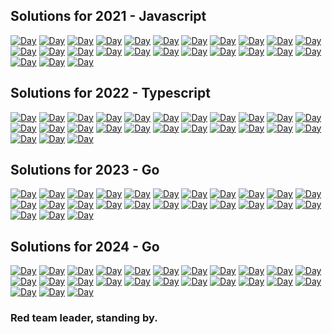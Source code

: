 ## Solutions for 2021 - Javascript

[![Day](https://badgen.net/badge/01/%E2%98%85%E2%98%85/green)](2021)
[![Day](https://badgen.net/badge/02/%E2%98%85%E2%98%85/green)](2021)
[![Day](https://badgen.net/badge/03/%E2%98%85%E2%98%85/green)](2021)
[![Day](https://badgen.net/badge/04/%E2%98%85%E2%98%85/green)](2021)
[![Day](https://badgen.net/badge/05/%E2%98%85%E2%98%85/green)](2021)
[![Day](https://badgen.net/badge/06/%E2%98%85%E2%98%85/green)](2021)
[![Day](https://badgen.net/badge/07/%E2%98%85%E2%98%85/green)](2021)
[![Day](https://badgen.net/badge/08/%E2%98%85%E2%98%85/green)](2021)
[![Day](https://badgen.net/badge/09/%E2%98%85%E2%98%85/green)](2021)
[![Day](https://badgen.net/badge/10/%E2%98%85%E2%98%85/green)](2021)
[![Day](https://badgen.net/badge/11/%E2%98%85%E2%98%85/green)](2021)
[![Day](https://badgen.net/badge/12/%E2%98%85%E2%98%85/green)](2021)
[![Day](https://badgen.net/badge/13/%E2%98%85%E2%98%85/green)](2021)
[![Day](https://badgen.net/badge/14/%E2%98%85%E2%98%85/green)](2021)
[![Day](https://badgen.net/badge/15/%E2%98%86%E2%98%86/gray)](2021)
[![Day](https://badgen.net/badge/16/%E2%98%86%E2%98%86/gray)](2021)
[![Day](https://badgen.net/badge/17/%E2%98%86%E2%98%86/gray)](2021)
[![Day](https://badgen.net/badge/18/%E2%98%86%E2%98%86/gray)](2021)
[![Day](https://badgen.net/badge/19/%E2%98%86%E2%98%86/gray)](2021)
[![Day](https://badgen.net/badge/20/%E2%98%86%E2%98%86/gray)](2021)
[![Day](https://badgen.net/badge/21/%E2%98%86%E2%98%86/gray)](2021)
[![Day](https://badgen.net/badge/22/%E2%98%86%E2%98%86/gray)](2021)
[![Day](https://badgen.net/badge/23/%E2%98%86%E2%98%86/gray)](2021)
[![Day](https://badgen.net/badge/24/%E2%98%86%E2%98%86/gray)](2021)
[![Day](https://badgen.net/badge/25/%E2%98%86%E2%98%86/gray)](2021)

## Solutions for 2022 - Typescript

[![Day](https://badgen.net/badge/01/%E2%98%85%E2%98%85/green)](2022)
[![Day](https://badgen.net/badge/02/%E2%98%85%E2%98%85/green)](2022)
[![Day](https://badgen.net/badge/03/%E2%98%85%E2%98%85/green)](2022)
[![Day](https://badgen.net/badge/04/%E2%98%85%E2%98%85/green)](2022)
[![Day](https://badgen.net/badge/05/%E2%98%85%E2%98%85/green)](2022)
[![Day](https://badgen.net/badge/06/%E2%98%85%E2%98%85/green)](2022)
[![Day](https://badgen.net/badge/07/%E2%98%85%E2%98%85/green)](2022)
[![Day](https://badgen.net/badge/08/%E2%98%85%E2%98%85/green)](2022)
[![Day](https://badgen.net/badge/09/%E2%98%85%E2%98%85/green)](2022)
[![Day](https://badgen.net/badge/10/%E2%98%85%E2%98%85/green)](2022)
[![Day](https://badgen.net/badge/11/%E2%98%85%E2%98%85/green)](2022)
[![Day](https://badgen.net/badge/12/%E2%98%85%E2%98%85/green)](2022)
[![Day](https://badgen.net/badge/13/%E2%98%85%E2%98%85/green)](2022)
[![Day](https://badgen.net/badge/14/%E2%98%85%E2%98%85/green)](2022)
[![Day](https://badgen.net/badge/15/%E2%98%86%E2%98%86/gray)](2022)
[![Day](https://badgen.net/badge/16/%E2%98%86%E2%98%86/gray)](2022)
[![Day](https://badgen.net/badge/17/%E2%98%86%E2%98%86/gray)](2022)
[![Day](https://badgen.net/badge/18/%E2%98%86%E2%98%86/gray)](2022)
[![Day](https://badgen.net/badge/19/%E2%98%86%E2%98%86/gray)](2022)
[![Day](https://badgen.net/badge/20/%E2%98%86%E2%98%86/gray)](2022)
[![Day](https://badgen.net/badge/21/%E2%98%86%E2%98%86/gray)](2022)
[![Day](https://badgen.net/badge/22/%E2%98%86%E2%98%86/gray)](2022)
[![Day](https://badgen.net/badge/23/%E2%98%86%E2%98%86/gray)](2022)
[![Day](https://badgen.net/badge/24/%E2%98%86%E2%98%86/gray)](2022)
[![Day](https://badgen.net/badge/25/%E2%98%86%E2%98%86/gray)](2022)

## Solutions for 2023 - Go

[![Day](https://badgen.net/badge/01/%E2%98%85%E2%98%85/green)](2023/day01.go)
[![Day](https://badgen.net/badge/02/%E2%98%85%E2%98%85/green)](2023/day02.go)
[![Day](https://badgen.net/badge/03/%E2%98%85%E2%98%85/green)](2023/day03.go)
[![Day](https://badgen.net/badge/04/%E2%98%85%E2%98%85/green)](2023/day04.go)
[![Day](https://badgen.net/badge/05/%E2%98%85%E2%98%85/green)](2023/day05.go)
[![Day](https://badgen.net/badge/06/%E2%98%85%E2%98%85/gray)](2023/day06.go)
[![Day](https://badgen.net/badge/07/%E2%98%85%E2%98%85/gray)](2023/day07.go)
[![Day](https://badgen.net/badge/08/%E2%98%85%E2%98%85/gray)](2023/day08.go)
[![Day](https://badgen.net/badge/09/%E2%98%85%E2%98%85/gray)](2023/day09.go)
[![Day](https://badgen.net/badge/10/%E2%98%85%E2%98%85/gray)](2023/day10.go)
[![Day](https://badgen.net/badge/11/%E2%98%85%E2%98%85/gray)](2023/day11.go)
[![Day](https://badgen.net/badge/12/%E2%98%85%E2%98%85/gray)](2023/day12.go)
[![Day](https://badgen.net/badge/13/%E2%98%85%E2%98%85/gray)](2023/day13.go)
[![Day](https://badgen.net/badge/14/%E2%98%85%E2%98%85/gray)](2023/day14.go)
[![Day](https://badgen.net/badge/15/%E2%98%86%E2%98%86/gray)](2023/day15.go)
[![Day](https://badgen.net/badge/16/%E2%98%86%E2%98%86/gray)](2023/day16.go)
[![Day](https://badgen.net/badge/17/%E2%98%86%E2%98%86/gray)](2023/day17.go)
[![Day](https://badgen.net/badge/18/%E2%98%86%E2%98%86/gray)](2023/day18.go)
[![Day](https://badgen.net/badge/19/%E2%98%86%E2%98%86/gray)](2023/day19.go)
[![Day](https://badgen.net/badge/20/%E2%98%86%E2%98%86/gray)](2023/day20.go)
[![Day](https://badgen.net/badge/21/%E2%98%86%E2%98%86/gray)](2023/day21.go)
[![Day](https://badgen.net/badge/22/%E2%98%86%E2%98%86/gray)](2023/day22.go)
[![Day](https://badgen.net/badge/23/%E2%98%86%E2%98%86/gray)](2023/day23.go)
[![Day](https://badgen.net/badge/24/%E2%98%86%E2%98%86/gray)](2023/day24.go)
[![Day](https://badgen.net/badge/25/%E2%98%86%E2%98%86/gray)](2023/day25.go)

## Solutions for 2024 - Go

[![Day](https://badgen.net/badge/01/%E2%98%85%E2%98%85/green)](2024/day01.go)
[![Day](https://badgen.net/badge/02/%E2%98%85%E2%98%85/gray)](2024/day02.go)
[![Day](https://badgen.net/badge/03/%E2%98%85%E2%98%85/gray)](2024/day03.go)
[![Day](https://badgen.net/badge/04/%E2%98%85%E2%98%85/gray)](2024/day04.go)
[![Day](https://badgen.net/badge/05/%E2%98%85%E2%98%85/gray)](2024/day05.go)
[![Day](https://badgen.net/badge/06/%E2%98%85%E2%98%85/gray)](2024/day06.go)
[![Day](https://badgen.net/badge/07/%E2%98%85%E2%98%85/gray)](2024/day07.go)
[![Day](https://badgen.net/badge/08/%E2%98%85%E2%98%85/gray)](2024/day08.go)
[![Day](https://badgen.net/badge/09/%E2%98%85%E2%98%85/gray)](2024/day09.go)
[![Day](https://badgen.net/badge/10/%E2%98%85%E2%98%85/gray)](2024/day10.go)
[![Day](https://badgen.net/badge/11/%E2%98%85%E2%98%85/gray)](2024/day11.go)
[![Day](https://badgen.net/badge/12/%E2%98%85%E2%98%85/gray)](2024/day12.go)
[![Day](https://badgen.net/badge/13/%E2%98%85%E2%98%85/gray)](2024/day13.go)
[![Day](https://badgen.net/badge/14/%E2%98%85%E2%98%85/gray)](2024/day14.go)
[![Day](https://badgen.net/badge/15/%E2%98%86%E2%98%86/gray)](2024/day15.go)
[![Day](https://badgen.net/badge/16/%E2%98%86%E2%98%86/gray)](2024/day16.go)
[![Day](https://badgen.net/badge/17/%E2%98%86%E2%98%86/gray)](2024/day17.go)
[![Day](https://badgen.net/badge/18/%E2%98%86%E2%98%86/gray)](2024/day18.go)
[![Day](https://badgen.net/badge/19/%E2%98%86%E2%98%86/gray)](2024/day19.go)
[![Day](https://badgen.net/badge/20/%E2%98%86%E2%98%86/gray)](2024/day20.go)
[![Day](https://badgen.net/badge/21/%E2%98%86%E2%98%86/gray)](2024/day21.go)
[![Day](https://badgen.net/badge/22/%E2%98%86%E2%98%86/gray)](2024/day22.go)
[![Day](https://badgen.net/badge/23/%E2%98%86%E2%98%86/gray)](2024/day23.go)
[![Day](https://badgen.net/badge/24/%E2%98%86%E2%98%86/gray)](2024/day24.go)
[![Day](https://badgen.net/badge/25/%E2%98%86%E2%98%86/gray)](2024/day25.go)
### Red team leader, standing by.
